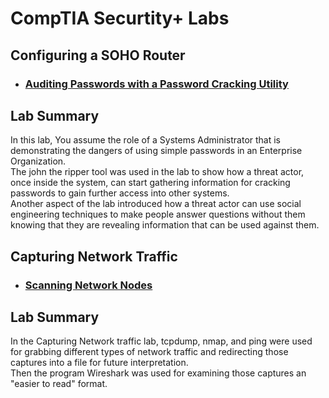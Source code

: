 <h1>CompTIA Securtity+ Labs</h1>

<h2>Configuring a SOHO Router</h2>

- ### [Auditing Passwords with a Password Cracking Utility](https://youtu.be/9Uf0wB-Atx4?si=AWNobhbLQ4vN_9k4)

<h2>Lab Summary</h2>

In this lab, You assume the role of a Systems Administrator that is demonstrating the dangers of using simple passwords in an Enterprise Organization.<br />
The john the ripper tool was used in the lab to show how a threat actor, once inside the system, can start gathering information for cracking passwords to gain further access into other systems.<br />
Another aspect of the lab introduced how a threat actor can use social engineering techniques to make people answer questions without them knowing that they are revealing information that can be used against them. 

<h2>Capturing Network Traffic</h2>

- ### [Scanning Network Nodes](https://youtu.be/_gzjUoiMEAo?si=6JgT62g_E6OHMVRp)

<h2>Lab Summary</h2>

In the Capturing Network traffic lab, tcpdump, nmap, and ping were used for grabbing different types of network traffic and redirecting those captures into a file for future interpretation.<br />
Then the program Wireshark was used for examining those captures an "easier to read" format.
